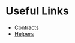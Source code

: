 # Useful Links
- [Contracts](https://github.com/021-projects/laravel-wallet/tree/v9.x-dev/src/Contracts)
- [Helpers](https://github.com/021-projects/laravel-wallet/blob/v9.x-dev/src/helpers.php)
